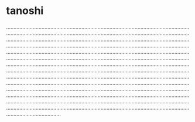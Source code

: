 # tanoshi

.............................................................................................................................................................................................................................................................................................................................................................................................................................................................................................................................................................................................................................................................................................................................................................................................................................................................................................................................................................................................................................................................................................................................................................................................................................................................................................................................................................................................................................................................................................................................................................................................................................................................................................................................................................................................................................................